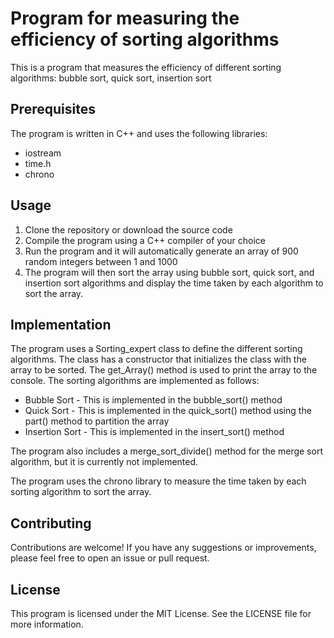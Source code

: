 <h1>Program for measuring the efficiency of sorting algorithms</h1>

<p>This is a program that measures the efficiency of different sorting algorithms: bubble sort, quick sort, insertion sort</p>

<h2>Prerequisites</h2>

<p>The program is written in C++ and uses the following libraries:</p>

<ul>
  <li>iostream</li>
  <li>time.h</li>
  <li>chrono</li>
</ul>

<h2>Usage</h2>

<ol>
  <li>Clone the repository or download the source code</li>
  <li>Compile the program using a C++ compiler of your choice</li>
  <li>Run the program and it will automatically generate an array of 900 random integers between 1 and 1000</li>
  <li>The program will then sort the array using bubble sort, quick sort, and insertion sort algorithms and display the time taken by each algorithm to sort the array.</li>
</ol>

<h2>Implementation</h2>

<p>The program uses a Sorting_expert class to define the different sorting algorithms. The class has a constructor that initializes the class with the array to be sorted. The get_Array() method is used to print the array to the console. The sorting algorithms are implemented as follows:</p>

<ul>
  <li>Bubble Sort - This is implemented in the bubble_sort() method</li>
  <li>Quick Sort - This is implemented in the quick_sort() method using the part() method to partition the array</li>
  <li>Insertion Sort - This is implemented in the insert_sort() method</li>
</ul>

<p>The program also includes a merge_sort_divide() method for the merge sort algorithm, but it is currently not implemented.</p>

<p>The program uses the chrono library to measure the time taken by each sorting algorithm to sort the array.</p>

<h2>Contributing</h2>

<p>Contributions are welcome! If you have any suggestions or improvements, please feel free to open an issue or pull request.</p>

<h2>License</h2>

<p>This program is licensed under the MIT License. See the LICENSE file for more information.</p>
